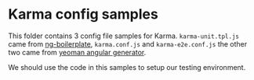 # Karma config samples


This folder contains 3 config file samples for Karma. `karma-unit.tpl.js` came from [ng-boilerplate](https://github.com/ngbp/ng-boilerplate), `karma.conf.js` and `karma-e2e.conf.js` the other two came from [yeoman angular generator](https://github.com/yeoman/generator-angular).

We should use the code in this samples to setup our testing environment.